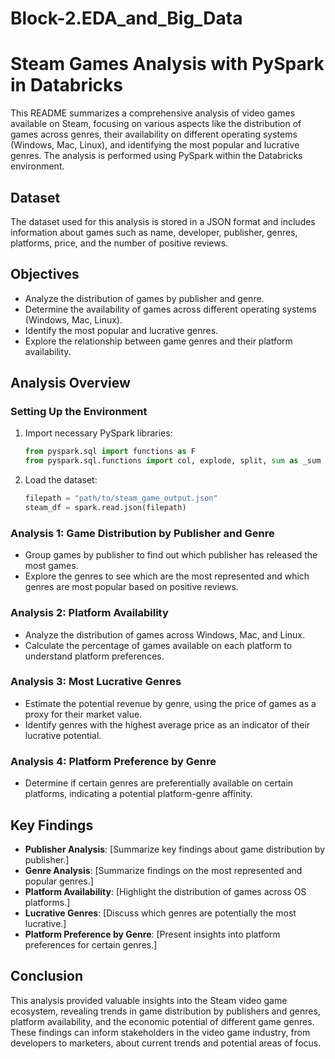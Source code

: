 # Block-2.EDA_and_Big_Data

# Steam Games Analysis with PySpark in Databricks

This README summarizes a comprehensive analysis of video games available on Steam, focusing on various aspects like the distribution of games across genres, their availability on different operating systems (Windows, Mac, Linux), and identifying the most popular and lucrative genres. The analysis is performed using PySpark within the Databricks environment.

## Dataset

The dataset used for this analysis is stored in a JSON format and includes information about games such as name, developer, publisher, genres, platforms, price, and the number of positive reviews.

## Objectives

- Analyze the distribution of games by publisher and genre.
- Determine the availability of games across different operating systems (Windows, Mac, Linux).
- Identify the most popular and lucrative genres.
- Explore the relationship between game genres and their platform availability.

## Analysis Overview

### Setting Up the Environment

1. Import necessary PySpark libraries:
    ```python
    from pyspark.sql import functions as F
    from pyspark.sql.functions import col, explode, split, sum as _sum
    ```

2. Load the dataset:
    ```python
    filepath = "path/to/steam_game_output.json"
    steam_df = spark.read.json(filepath)
    ```

### Analysis 1: Game Distribution by Publisher and Genre

- Group games by publisher to find out which publisher has released the most games.
- Explore the genres to see which are the most represented and which genres are most popular based on positive reviews.

### Analysis 2: Platform Availability

- Analyze the distribution of games across Windows, Mac, and Linux.
- Calculate the percentage of games available on each platform to understand platform preferences.

### Analysis 3: Most Lucrative Genres

- Estimate the potential revenue by genre, using the price of games as a proxy for their market value.
- Identify genres with the highest average price as an indicator of their lucrative potential.

### Analysis 4: Platform Preference by Genre

- Determine if certain genres are preferentially available on certain platforms, indicating a potential platform-genre affinity.

## Key Findings

- **Publisher Analysis**: [Summarize key findings about game distribution by publisher.]
- **Genre Analysis**: [Summarize findings on the most represented and popular genres.]
- **Platform Availability**: [Highlight the distribution of games across OS platforms.]
- **Lucrative Genres**: [Discuss which genres are potentially the most lucrative.]
- **Platform Preference by Genre**: [Present insights into platform preferences for certain genres.]

## Conclusion

This analysis provided valuable insights into the Steam video game ecosystem, revealing trends in game distribution by publishers and genres, platform availability, and the economic potential of different game genres. These findings can inform stakeholders in the video game industry, from developers to marketers, about current trends and potential areas of focus.
